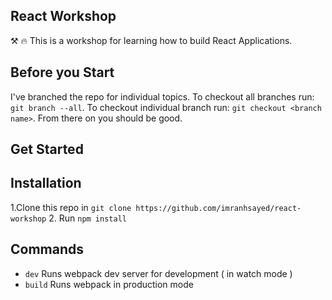 ## React Workshop

:hammer_and_pick: :fire: This is a workshop for learning how to build React Applications.

## Before you Start
I've branched the repo for individual topics.
To checkout all branches run: `git branch --all`.
To checkout individual branch run: `git checkout <branch name>`. From there on you should be good.

## Get Started


## Installation

1.Clone this repo in `git clone https://github.com/imranhsayed/react-workshop`
2. Run `npm install`

## Commands

- `dev` Runs webpack dev server for development ( in watch mode )
- `build` Runs webpack in production mode
